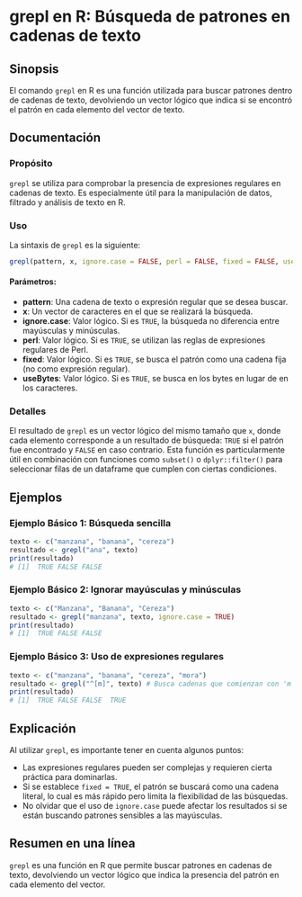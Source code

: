 <!--
Meta Description: # grepl en R: Búsqueda de patrones en cadenas de texto ## Sinopsis El comando `grepl` en R es una función utilizada para buscar patrones dentro de cad...
Meta Keywords: texto, grepl, false, true, que
-->

# grepl en R: Búsqueda de patrones en cadenas de texto

## Sinopsis
El comando `grepl` en R es una función utilizada para buscar patrones dentro de cadenas de texto, devolviendo un vector lógico que indica si se encontró el patrón en cada elemento del vector de texto.

## Documentación
### Propósito
`grepl` se utiliza para comprobar la presencia de expresiones regulares en cadenas de texto. Es especialmente útil para la manipulación de datos, filtrado y análisis de texto en R.

### Uso
La sintaxis de `grepl` es la siguiente:

```R
grepl(pattern, x, ignore.case = FALSE, perl = FALSE, fixed = FALSE, useBytes = FALSE)
```

#### Parámetros:
- **pattern**: Una cadena de texto o expresión regular que se desea buscar.
- **x**: Un vector de caracteres en el que se realizará la búsqueda.
- **ignore.case**: Valor lógico. Si es `TRUE`, la búsqueda no diferencia entre mayúsculas y minúsculas.
- **perl**: Valor lógico. Si es `TRUE`, se utilizan las reglas de expresiones regulares de Perl.
- **fixed**: Valor lógico. Si es `TRUE`, se busca el patrón como una cadena fija (no como expresión regular).
- **useBytes**: Valor lógico. Si es `TRUE`, se busca en los bytes en lugar de en los caracteres.

### Detalles
El resultado de `grepl` es un vector lógico del mismo tamaño que `x`, donde cada elemento corresponde a un resultado de búsqueda: `TRUE` si el patrón fue encontrado y `FALSE` en caso contrario. Esta función es particularmente útil en combinación con funciones como `subset()` o `dplyr::filter()` para seleccionar filas de un dataframe que cumplen con ciertas condiciones.

## Ejemplos
### Ejemplo Básico 1: Búsqueda sencilla
```R
texto <- c("manzana", "banana", "cereza")
resultado <- grepl("ana", texto)
print(resultado)
# [1]  TRUE FALSE FALSE
```

### Ejemplo Básico 2: Ignorar mayúsculas y minúsculas
```R
texto <- c("Manzana", "Banana", "Cereza")
resultado <- grepl("manzana", texto, ignore.case = TRUE)
print(resultado)
# [1]  TRUE FALSE FALSE
```

### Ejemplo Básico 3: Uso de expresiones regulares
```R
texto <- c("manzana", "banana", "cereza", "mora")
resultado <- grepl("^[m]", texto) # Busca cadenas que comienzan con 'm'
print(resultado)
# [1]  TRUE FALSE FALSE  TRUE
```

## Explicación
Al utilizar `grepl`, es importante tener en cuenta algunos puntos:
- Las expresiones regulares pueden ser complejas y requieren cierta práctica para dominarlas.
- Si se establece `fixed = TRUE`, el patrón se buscará como una cadena literal, lo cual es más rápido pero limita la flexibilidad de las búsquedas.
- No olvidar que el uso de `ignore.case` puede afectar los resultados si se están buscando patrones sensibles a las mayúsculas.

## Resumen en una línea
`grepl` es una función en R que permite buscar patrones en cadenas de texto, devolviendo un vector lógico que indica la presencia del patrón en cada elemento del vector.